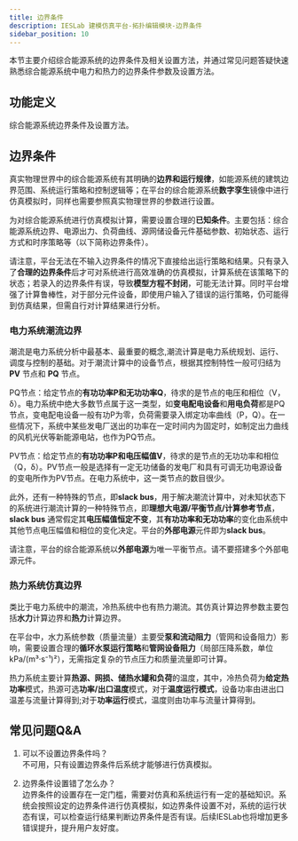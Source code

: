 ```yaml
---
title: 边界条件
description: IESLab 建模仿真平台-拓扑编辑模块-边界条件
sidebar_position: 10
---
```


本节主要介绍综合能源系统的边界条件及相关设置方法，并通过常见问题答疑快速熟悉综合能源系统中电力和热力的边界条件参数及设置方法。

## 功能定义

综合能源系统边界条件及设置方法。


## 边界条件

真实物理世界中的综合能源系统有其明确的**边界和运行规律**，如能源系统的建筑边界范围、系统运行策略和控制逻辑等；在平台的综合能源系统**数字孪生**镜像中进行仿真模拟时，同样也需要参照真实物理世界的参数进行设置。

为对综合能源系统进行仿真模拟计算，需要设置合理的**已知条件**。主要包括：综合能源系统边界、电源出力、负荷曲线、源网储设备元件基础参数、初始状态、运行方式和时序策略等（以下简称边界条件）。

请注意，平台无法在不输入边界条件的情况下直接给出运行策略和结果。只有录入了**合理的边界条件**后才可对系统进行高效准确的仿真模拟，计算系统在该策略下的状态；若录入的边界条件有误，导致**模型方程不封闭**，可能无法计算。同时平台增强了计算鲁棒性，对于部分元件设备，即使用户输入了错误的运行策略，仍可能得到仿真结果，但需自行对计算结果进行分析。


### 电力系统潮流边界

潮流是电力系统分析中最基本、最重要的概念,潮流计算是电力系统规划、运行、调度与控制的基础。对于潮流计算中的设备节点，根据其控制特性一般可归结为 **PV** 节点和 **PQ** 节点。

PQ节点：给定节点的**有功功率P和无功功率Q**，待求的是节点的电压和相位（V，δ）。电力系统中绝大多数节点属于这一类型，如**变电配电设备**和**用电负荷**都是PQ节点，变电配电设备一般有功P为零，负荷需要录入绑定功率曲线（P，Q）。在一些情况下，系统中某些发电厂送出的功率在一定时间内为固定时，如制定出力曲线的风机光伏等新能源电站，也作为PQ节点。


PV节点：给定节点的**有功功率P和电压幅值V**，待求的是节点的无功功率和相位（Q，δ）。PV节点一般是选择有一定无功储备的发电厂和具有可调无功电源设备的变电所作为PV节点。在电力系统中，这一类节点的数目很少。

此外，还有一种特殊的节点，即**slack bus**，用于解决潮流计算中，对未知状态下的系统进行潮流计算的一种特殊节点，即**理想大电源/平衡节点/计算参考节点**， **slack bus** 通常假定其**电压幅值恒定不变**，其**有功功率和无功功率**的变化由系统中其他节点电压幅值和相位的变化决定。平台的**外部电源**元件即为**slack bus**。

请注意，平台的综合能源系统以**外部电源**为唯一平衡节点。请不要搭建多个外部电源元件。

### 热力系统仿真边界

类比于电力系统中的潮流，冷热系统中也有热力潮流。其仿真计算边界参数主要包括**水力**计算边界和**热力**计算边界。

在平台中，水力系统参数（质量流量）主要受**泵和流动阻力**（管网和设备阻力）影响，需要设置合理的**循环水泵运行策略**和**管网设备阻力**（局部压降系数，单位kPa/(m³·s⁻¹)²），无需指定复杂的节点压力和质量流量即可计算。

热力系统主要计算**热源、网损、储热水罐和负荷**的温度，其中，冷热负荷为**给定热功率**模式，热源可选**功率/出口温度**模式，对于**温度运行模式**，设备功率由进出口温差与流量计算得到;对于**功率运行**模式，温度则由功率与流量计算得到。


## 常见问题Q&A

1. 可以不设置边界条件吗？  
   不可用，只有设置边界条件后系统才能够进行仿真模拟。

2. 边界条件设置错了怎么办？  
   边界条件的设置存在一定门槛，需要对仿真和系统运行有一定的基础知识。系统会按照设定的边界条件进行仿真模拟，如边界条件设置不对，系统的运行状态有误，可以检查运行结果判断边界条件是否有误。后续IESLab也将增加更多错误提升，提升用户友好度。